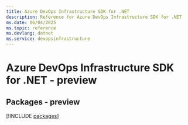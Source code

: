 ```yaml
---
title: Azure DevOps Infrastructure SDK for .NET
description: Reference for Azure DevOps Infrastructure SDK for .NET
ms.date: 06/04/2025
ms.topic: reference
ms.devlang: dotnet
ms.service: devopsinfrastructure
---
```

# Azure DevOps Infrastructure SDK for .NET - preview
## Packages - preview
[!INCLUDE [packages](devops-infrastructure-index.md)]